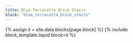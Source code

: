```yaml
---
title: Blue Terracotta Brick Stairs
block: "blue_terracotta_brick_stairs"
---
```


{% assign it = site.data.blocks[page.block] %}
{% include block_template.liquid block=it %}

